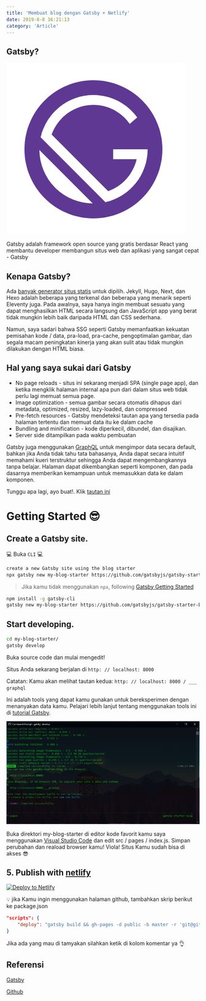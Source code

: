 ```yaml
---
title: 'Membuat blog dengan Gatsby + Netlify'
date: 2019-8-8 16:21:13
category: 'Article'
---
```


## Gatsby?

![](./images/gatsby.png)

Gatsby adalah framework open source yang gratis berdasar React yang membantu developer membangun situs web dan aplikasi yang sangat cepat - Gatsby 

## Kenapa Gatsby?

Ada [banyak generator situs statis](https://www.staticgen.com/) untuk dipilih. Jekyll, Hugo, Next, dan Hexo adalah beberapa yang terkenal dan beberapa yang menarik seperti Eleventy juga. Pada awalnya, saya hanya ingin membuat sesuatu yang dapat menghasilkan HTML secara langsung dan JavaScript app yang berat tidak mungkin lebih baik daripada HTML dan CSS sederhana.

Namun, saya sadari bahwa SSG seperti Gatsby memanfaatkan kekuatan pemisahan kode / data, pra-load, pra-cache, pengoptimalan gambar, dan segala macam peningkatan kinerja yang akan sulit atau tidak mungkin dilakukan dengan HTML biasa.

## Hal yang saya sukai dari Gatsby

- No page reloads  - situs ini sekarang menjadi SPA (single page app), dan ketika mengklik halaman internal apa pun dari dalam situs web tidak perlu lagi memuat semua page.
- Image optimization - semua gambar secara otomatis dihapus dari metadata, optimized, resized, lazy-loaded, dan compressed
- Pre-fetch resources - Gatsby mendeteksi tautan apa yang tersedia pada halaman tertentu dan memuat data itu ke dalam cache
- Bundling and minification - kode diperkecil, dibundel, dan disajikan.
- Server side ditampilkan pada waktu pembuatan

Gatsby juga menggunakan [GraphQL](https://graphql.org/) untuk mengimpor data secara default, bahkan jika Anda tidak tahu tata bahasanya, Anda dapat secara intuitif memahami kueri terstruktur sehingga Anda dapat mengembangkannya tanpa belajar. Halaman dapat dikembangkan seperti komponen, dan pada dasarnya memberikan kemampuan untuk memasukkan data ke dalam komponen.

Tunggu apa lagi, ayo buat!. Klik [tautan ini](https://www.gatsbyjs.org/starters/?v=2)

# Getting Started 😎

##  Create a Gatsby site.

💻 Buka `CLI` 💻

```sh
create a new Gatsby site using the blog starter
npx gatsby new my-blog-starter https://github.com/gatsbyjs/gatsby-starter-blog
```

> Jika kamu tidak menggunakan `npx`, following [Gatsby Getting Started](https://www.gatsbyjs.org/docs/quick-start)

```sh
npm install -g gatsby-cli
gatsby new my-blog-starter https://github.com/gatsbyjs/gatsby-starter-blog
```

##  Start developing.

```sh
cd my-blog-starter/
gatsby develop
```

Buka source code dan mulai mengedit!

Situs Anda sekarang berjalan di `http: // localhost: 8000`

Catatan: Kamu akan melihat tautan kedua: `http: // localhost: 8000 / ___ graphql` 

Ini adalah tools yang dapat kamu gunakan untuk bereksperimen dengan menanyakan data kamu. Pelajari lebih lanjut tentang menggunakan tools ini di [tutorial Gatsby](https://www.gatsbyjs.org/tutorial/part-five/#introducing-graphiql).

![](./images/image.png)

Buka direktori my-blog-starter di editor kode favorit kamu saya menggunakan [Visual Studio Code](https://code.visualstudio.com/) dan edit src / pages / index.js. Simpan perubahan dan reaload browser kamu! Viola! Situs Kamu sudah bisa di akses 😎

## 5. Publish with [netlify](https://netlify.com)

[![Deploy to Netlify](https://www.netlify.com/img/deploy/button.svg)](https://app.netlify.com/start/deploy?repository=https://github.com/gatsbyjs/gatsby-starter-blog)

:bulb: jika Kamu ingin menggunakan halaman github, tambahkan skrip berikut ke package.json

```json
"scripts": {
    "deploy": "gatsby build && gh-pages -d public -b master -r 'git@github.com:${your github id}/${github page name}.github.io.git'"
}
```

Jika ada yang mau di tamyakan silahkan ketik di kolom komentar ya 👌

## Referensi 
[Gatsby](https://www.gatsbyjs.org/docs/quick-start)

[Github](https://github.com/gatsbyjs/gatsby-starter-blog)
